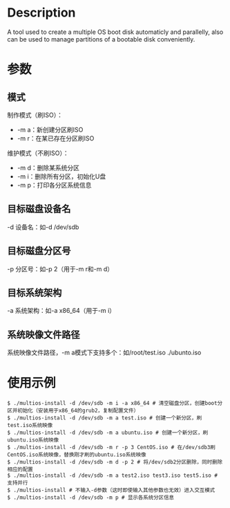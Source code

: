# Description
A tool used to create a multiple OS boot disk automaticly and parallelly, also can be used to manage partitions of a bootable disk conveniently.
# 参数
## 模式
制作模式（刷ISO）：

* -m a：新创建分区刷ISO
* -m r：在某已存在分区刷ISO

维护模式（不刷ISO）：

* -m d：删除某系统分区
* -m i：删除所有分区，初始化U盘
* -m p：打印各分区系统信息

## 目标磁盘设备名
-d 设备名：如-d /dev/sdb
## 目标磁盘分区号
-p 分区号：如-p 2（用于-m r和-m d）
## 目标系统架构
-a 系统架构：如-a x86_64（用于-m i）
## 系统映像文件路径
系统映像文件路径，-m a模式下支持多个：如/root/test.iso ./ubunto.iso
# 使用示例
```
$ ./multios-install -d /dev/sdb -m i -a x86_64 # 清空磁盘分区，创建boot分区并初始化（安装用于x86_64的grub2，复制配置文件）
$ ./multios-install -d /dev/sdb -m a test.iso # 创建一个新分区，刷test.iso系统映像
$ ./multios-install -d /dev/sdb -m a ubuntu.iso # 创建一个新分区，刷ubuntu.iso系统映像
$ ./multios-install -d /dev/sdb -m r -p 3 CentOS.iso # 在/dev/sdb3刷CentOS.iso系统映像，替换刚才刷的ubuntu.iso系统映像
$ ./multios-install -d /dev/sdb -m d -p 2 # 将/dev/sdb2分区删除，同时删除相应的配置
$ ./multios-install -d /dev/sdb -m a test2.iso test3.iso test5.iso # 支持并行
$ ./multios-install # 不输入-d参数（这时即使输入其他参数也无效）进入交互模式
$ ./multios-install -d /dev/sdb -m p # 显示各系统分区信息
```
